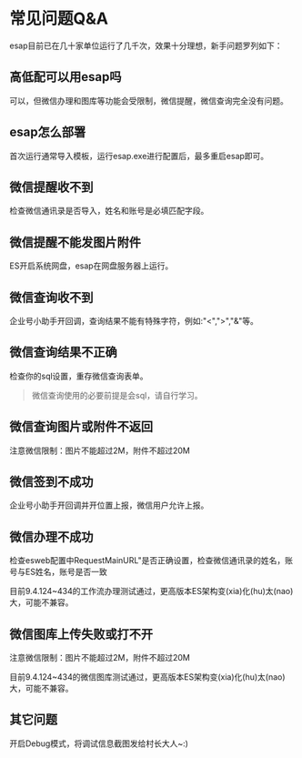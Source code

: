 # 常见问题Q&A
esap目前已在几十家单位运行了几千次，效果十分理想，新手问题罗列如下：

## 高低配可以用esap吗
可以，但微信办理和图库等功能会受限制，微信提醒，微信查询完全没有问题。

## esap怎么部署
首次运行通常导入模板，运行esap.exe进行配置后，最多重启esap即可。

## 微信提醒收不到
检查微信通讯录是否导入，姓名和账号是必填匹配字段。

## 微信提醒不能发图片附件
ES开启系统网盘，esap在网盘服务器上运行。

## 微信查询收不到
企业号小助手开回调，查询结果不能有特殊字符，例如:"<",">","&"等。

## 微信查询结果不正确
检查你的sql设置，重存微信查询表单。

> 微信查询使用的必要前提是会sql，请自行学习。

## 微信查询图片或附件不返回
注意微信限制：图片不能超过2M，附件不超过20M

## 微信签到不成功
企业号小助手开回调并开位置上报，微信用户允许上报。

## 微信办理不成功
检查esweb配置中RequestMainURL"是否正确设置，检查微信通讯录的姓名，账号与ES姓名，账号是否一致

目前9.4.124~434的工作流办理测试通过，更高版本ES架构变(xia)化(hu)太(nao)大，可能不兼容。

## 微信图库上传失败或打不开
注意微信限制：图片不能超过2M，附件不超过20M

目前9.4.124~434的微信图库测试通过，更高版本ES架构变(xia)化(hu)太(nao)大，可能不兼容。

## 其它问题
开启Debug模式，将调试信息截图发给村长大人~:)
